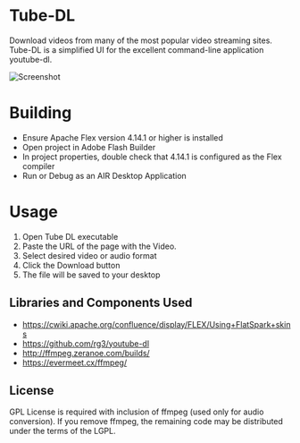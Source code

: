 # Tube-DL

Download videos from many of the most popular video streaming sites. Tube-DL is a simplified UI for the excellent command-line application youtube-dl.

![Screenshot](https://raw.github.com/jasonhinkle/Tube-DL/master/screenshot.png)

# Building

* Ensure Apache Flex version 4.14.1 or higher is installed
* Open project in Adobe Flash Builder
* In project properties, double check that 4.14.1 is configured as the Flex compiler
* Run or Debug as an AIR Desktop Application

# Usage

1. Open Tube DL executable
2. Paste the URL of the page with the Video.
3. Select desired video or audio format
4. Click the Download button
5. The file will be saved to your desktop

## Libraries and Components Used

* https://cwiki.apache.org/confluence/display/FLEX/Using+FlatSpark+skins
* https://github.com/rg3/youtube-dl
* http://ffmpeg.zeranoe.com/builds/
* https://evermeet.cx/ffmpeg/

## License

GPL License is required with inclusion of ffmpeg (used only for audio conversion). If you remove ffmpeg, the remaining code may be distributed under the terms of the LGPL.